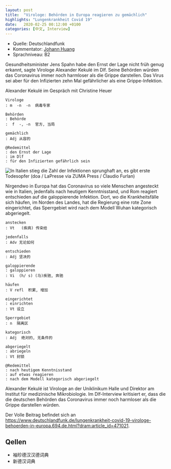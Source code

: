```yaml
---
layout: post
title:  "Virologe: Behörden in Europa reagieren zu gemächlich"
highlights: "Lungenkrankheit Covid 19"
date:   2020-02-25 00:12:00 +0100
categories: [中文, Interview]
---
```


- Quelle: Deutschlandfunk
- Kommentator: [Johann Huang](http://www.johannhuang.com/)
- Sprachniveau: B2

Gesundheitsminister Jens Spahn habe den Ernst der Lage nicht früh genug erkannt, sagte Virologe Alexander Kekulé im Dlf. Seine Behörden würden das Coronavirus immer noch harmloser als die Grippe darstellen. Das Virus sei aber für den Infizierten zehn Mal gefährlicher als eine Grippe-Infektion.

Alexander Kekulé im Gespräch mit Christine Heuer

    Virologe
    : m  -n  -n  病毒专家

    Behörden
    : Behörde
    :  f  -, -n  官方, 当局

    gemächlich
    : Adj 从容的

    @Redemittel
    : den Ernst der Lage
    : im Dlf
    : für den Infizierten gefährlich sein


![In Italien stieg die Zahl der Infektionen sprunghaft an, es gibt erste Todesopfer (doa / LaPresse via ZUMA Press / Claudio Furlan)](https://www.deutschlandfunk.de/media/thumbs/e/e20d8c8e7c9871992c3db708d218ea84v1_max_755x425_b3535db83dc50e27c1bb1392364c95a2.jpg?key=944438)


Nirgendwo in Europa hat das Coronavirus so viele Menschen angesteckt wie in Italien, jedenfalls nach heutigem Kenntnisstand, und Rom reagiert entschieden auf die galoppierende Infektion. Dort, wo die Krankheitsfälle sich häufen, im Norden des Landes, hat die Regierung eine rote Zone eingerichtet, das Sperrgebiet wird nach dem Modell Wuhan kategorisch abgeriegelt.

    anstecken
    : Vt   (疾病) 传染给

    jedenfalls
    : Adv 无论如何

    entschieden
    : Adj 坚决的

    galoppierende
    : galoppieren
    : Vi  (h/ s) (马)疾驰, 奔驰

    häufen
    : V refl  积累, 增加

    eingerichtet
    : einrichten
    : Vt 设立

    Sperrgebiet
    : n  隔离区

    kategorisch
    : Adj  绝对的, 无条件的

    abgeriegelt
    : abriegeln
    : Vt 封锁

    @Redemittel
    : nach heutigem Kenntnisstand
    : auf etwas reagieren
    : nach dem Modell kategorisch abgeriegelt


Alexander Kekulé ist Virologe an der Uniklinikum Halle und Direktor am Institut für medizinische Mikrobiologie. Im Dlf-Interview kritisiert er, dass die die deutschen Behörden das Coronavirus immer noch harmloser als die Grippe darstellen würden.


Der Volle Beitrag befindet sich an <https://www.deutschlandfunk.de/lungenkrankheit-covid-19-virologe-behoerden-in-europa.694.de.html?dram:article_id=471021>.


## Qellen

- 袖珍德汉汉德词典
- 新德汉词典
